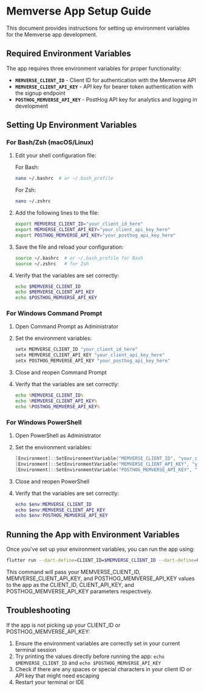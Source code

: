 # Memverse App Setup Guide

This document provides instructions for setting up environment variables for the Memverse app
development.

## Required Environment Variables

The app requires three environment variables for proper functionality:

- **`MEMVERSE_CLIENT_ID`** - Client ID for authentication with the Memverse API
- **`MEMVERSE_CLIENT_API_KEY`** - API key for bearer token authentication with the signup endpoint
- **`POSTHOG_MEMVERSE_API_KEY`** - PostHog API key for analytics and logging in development

## Setting Up Environment Variables

### For Bash/Zsh (macOS/Linux)

1. Edit your shell configuration file:

   For Bash:
   ```bash
   nano ~/.bashrc  # or ~/.bash_profile
   ```

   For Zsh:
   ```bash
   nano ~/.zshrc
   ```

2. Add the following lines to the file:
   ```bash
   export MEMVERSE_CLIENT_ID="your_client_id_here"
   export MEMVERSE_CLIENT_API_KEY="your_client_api_key_here"
   export POSTHOG_MEMVERSE_API_KEY="your_posthog_api_key_here"
   ```

3. Save the file and reload your configuration:
   ```bash
   source ~/.bashrc  # or ~/.bash_profile for Bash
   source ~/.zshrc   # for Zsh
   ```

4. Verify that the variables are set correctly:
   ```bash
   echo $MEMVERSE_CLIENT_ID
   echo $MEMVERSE_CLIENT_API_KEY
   echo $POSTHOG_MEMVERSE_API_KEY
   ```

### For Windows Command Prompt

1. Open Command Prompt as Administrator

2. Set the environment variables:
   ```cmd
   setx MEMVERSE_CLIENT_ID "your_client_id_here"
   setx MEMVERSE_CLIENT_API_KEY "your_client_api_key_here"
   setx POSTHOG_MEMVERSE_API_KEY "your_posthog_api_key_here"
   ```

3. Close and reopen Command Prompt

4. Verify that the variables are set correctly:
   ```cmd
   echo %MEMVERSE_CLIENT_ID%
   echo %MEMVERSE_CLIENT_API_KEY%
   echo %POSTHOG_MEMVERSE_API_KEY%
   ```

### For Windows PowerShell

1. Open PowerShell as Administrator

2. Set the environment variables:
   ```powershell
   [Environment]::SetEnvironmentVariable("MEMVERSE_CLIENT_ID", "your_client_id_here", "User")
   [Environment]::SetEnvironmentVariable("MEMVERSE_CLIENT_API_KEY", "your_client_api_key_here", "User")
   [Environment]::SetEnvironmentVariable("POSTHOG_MEMVERSE_API_KEY", "your_posthog_api_key_here", "User")
   ```

3. Close and reopen PowerShell

4. Verify that the variables are set correctly:
   ```powershell
   echo $env:MEMVERSE_CLIENT_ID
   echo $env:MEMVERSE_CLIENT_API_KEY
   echo $env:POSTHOG_MEMVERSE_API_KEY
   ```

## Running the App with Environment Variables

Once you've set up your environment variables, you can run the app using:

```bash
flutter run --dart-define=CLIENT_ID=$MEMVERSE_CLIENT_ID --dart-define=CLIENT_API_KEY=$MEMVERSE_CLIENT_API_KEY --dart-define=POSTHOG_MEMVERSE_API_KEY=$POSTHOG_MEMVERSE_API_KEY --flavor development --target lib/main_development.dart
```

This command will pass your MEMVERSE_CLIENT_ID, MEMVERSE_CLIENT_API_KEY, and
POSTHOG_MEMVERSE_API_KEY values to the app as the CLIENT_ID, CLIENT_API_KEY, and
POSTHOG_MEMVERSE_API_KEY parameters respectively.

## Troubleshooting

If the app is not picking up your CLIENT_ID or POSTHOG_MEMVERSE_API_KEY:

1. Ensure the environment variables are correctly set in your current terminal session
2. Try printing the values directly before running the app: `echo $MEMVERSE_CLIENT_ID` and
   `echo $POSTHOG_MEMVERSE_API_KEY`
3. Check if there are any spaces or special characters in your client ID or API key that might need
   escaping
4. Restart your terminal or IDE
